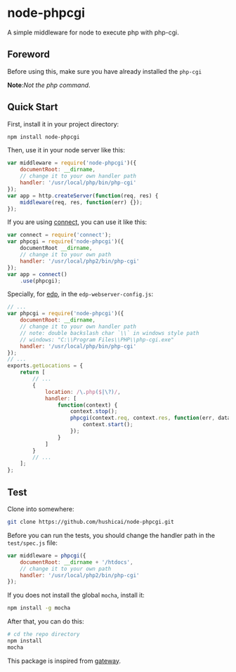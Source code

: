 node-phpcgi
===========

A simple middleware for node to execute php with php-cgi.

## Foreword

Before using this, make sure you have already installed the `php-cgi`

__Note__:_Not the php command_.

## Quick Start

First, install it in your project directory:

```bash
npm install node-phpcgi
```

Then, use it in your node server like this:

```javascript
var middleware = require('node-phpcgi')({
    documentRoot: __dirname,
    // change it to your own handler path
    handler: '/usr/local/php/bin/php-cgi'
});
var app = http.createServer(function(req, res) {
    middleware(req, res, function(err) {});
});
```

If you are using [connect](https://github.com/senchalabs/connect), you can use it like this:

```javascript
var connect = require('connect');
var phpcgi = require('node-phpcgi')({
    documentRoot __dirname,
    // change it to your own path
    handler: '/usr/local/php2/bin/php-cgi'
});
var app = connect()
    .use(phpcgi);
```

Specially, for [edp](https://github.com/ecomfe/edp), in the `edp-webserver-config.js`:

```javascript
// ...
var phpcgi = require('node-phpcgi')({
    documentRoot: __dirname,
    // change it to your own handler path
    // note: double backslash char `\\` in windows style path
    // windows: "C:\\Program Files\\PHP\\php-cgi.exe"
    handler: '/usr/local/php/bin/php-cgi'
});
// ...
exports.getLocations = {
    return [
        // ...
        {
            location: /\.php($|\?)/,
            handler: [
                function(context) {
                    context.stop();
                    phpcgi(context.req, context.res, function(err, data) {
                        context.start();
                    });
                }
            ]
        }
        // ...
    ];
};
```

## Test

Clone into somewhere:

```bash
git clone https://github.com/hushicai/node-phpcgi.git
```

Before you can run the tests, you should change the handler path in the `test/spec.js` file:

```javascript
var middleware = phpcgi({
    documentRoot: __dirname + '/htdocs',
    // change it to your own path
    handler: '/usr/local/php2/bin/php-cgi'
});
```

If you does not install the global `mocha`, install it:

```bash
npm install -g mocha
```

After that, you can do this:

```bash
# cd the repo directory
npm install
mocha
```

This package is inspired from [gateway](https://github.com/fgnass/gateway.git).
